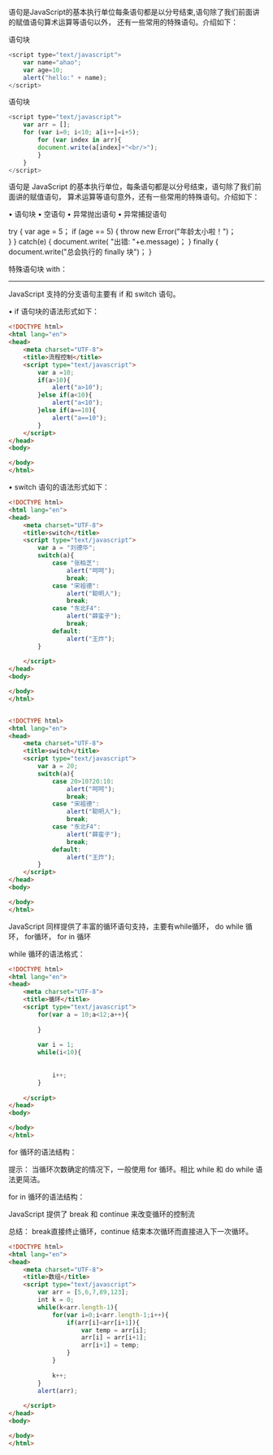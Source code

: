 语句是JavaScript的基本执行单位每条语句都是以分号结束,语句除了我们前面讲的赋值语句算术运算等语句以外，
还有一些常用的特殊语句。介绍如下：

语句块
```javascript
<script type="text/javascript">
    var name="ahao";
    var age=10;
    alert("hello:" + name);
</script>
```

语句块

```javascript
<script type="text/javascript">
    var arr = [];
    for (var i=0; i<10; a[i++]=i+5);
        for (var index in arr){
	    document.write(a[index]+"<br/>");          
        }
    }
</script>
```

语句是 JavaScript 的基本执行单位，每条语句都是以分号结束，语句除了我们前面讲的赋值语句，
算术运算等语句意外，还有一些常用的特殊语句。介绍如下：

•   语句块
•   空语句
•   异常抛出语句
•   异常捕捉语句



try {
	var age = 5；
		if (age == 5) {
			throw new Error("年龄太小啦！")；  
		}
} catch(e) {
	document.write( "出错:  "+e.message)；
} finally {
	document.write("总会执行的 finally 块")；
}        



特殊语句块 with：

<script  type="text/javascript">
{
	with(document) {
		write("输出第一行数据<br/>");        
		write("输出第二行数据<br/>");        
		write("输出第三行数据<br/>");        
	}
}
</script>




---------------------------------------------------------------------------------------------------

<script  type="text/javascript">
try {        
	var i = 5;
	if (i == 5) {
		throw new Error("报错啦！");        
	}
} catch (e) {
	document.write("错误信息：" + e.message + "<br/>");        
} finally {
	document.write("finally<br/>");       
}
</script>



JavaScript  支持的分支语句主要有 if 和 switch 语句。

•   if 语句块的语法形式如下：

<script>
if (条件) {
	要执行的语句块                        
} else if (条件) {
	要执行的语句块                        
} else {
	要执行的语句块                        
}
</script>        


```html
<!DOCTYPE html>
<html lang="en">
<head>
    <meta charset="UTF-8">
    <title>流程控制</title>
    <script type="text/javascript">
        var a =10;
        if(a>10){
        	alert("a>10");
        }else if(a<10){
        	alert("a<10");
        }else if(a==10){
        	alert("a==10");
        }
    </script>
</head>
<body>

</body>
</html>

```


•   switch 语句的语法形式如下：        

<script>
switch (表达式) {
	case 值1：  执行语句块； break；
		case 值2：  执行语句块； break；
		case 值3：  执行语句块； break；
		...
		default： 执行的语句块；                        
}
</script>        


```html
<!DOCTYPE html>
<html lang="en">
<head>
    <meta charset="UTF-8">
    <title>switch</title>
    <script type="text/javascript">
        var a = "刘德华";
        switch(a){
        	case "张柏芝":
        		alert("呵呵");
        		break;
        	case "宋祖德":
        		alert("聪明人");
        		break;
        	case "东北F4":
        		alert("薛蛮子");
        		break;
        	default:
        		alert("王炸");
        }
        
    </script>
</head>
<body>

</body>
</html>

```

```html

<!DOCTYPE html>
<html lang="en">
<head>
    <meta charset="UTF-8">
    <title>switch</title>
    <script type="text/javascript">
        var a = 20;
        switch(a){
        	case 20>10?20:10:
        		alert("呵呵");
        		break;
        	case "宋祖德":
        		alert("聪明人");
        		break;
        	case "东北F4":
        		alert("薛蛮子");
        		break;
        	default:
        		alert("王炸");
        }
    </script>
</head>
<body>

</body>
</html>

```


JavaScript  同样提供了丰富的循环语句支持，主要有while循环， do while 循环， for循环， for in
循环

while 循环的语法格式：
<script  type="text/javascript">
while (循环条件) {
	循环体语句块；        
}
</script>

```html
<!DOCTYPE html>
<html lang="en">
<head>
    <meta charset="UTF-8">
    <title>循环</title>
    <script type="text/javascript">
        for(var a = 10;a<12;a++){
        
        }
        
        var i = 1;
        while(i<10){
        
        
        	i++;
        }
        
    </script>
</head>
<body>

</body>
</html>

```


for 循环的语法结构：
<script  type="text/javascript">
for (表达式1；表达式2；表达式3) {
	循环体语句；      
}
</script>

提示： 当循环次数确定的情况下，一般使用 for 循环。相比 while 和 do while 语法更简洁。

for in  循环的语法结构：
<script  type="text/javascript">
for (变量  in  对象) {
	执行语句块；      
}
</script>


JavaScript  提供了 break 和 continue 来改变循环的控制流

<script  type="text/javascript">
var i = 0;
for (i=0;  i <=5; i++) {
	if (i == 4) {
		break;             
	}
	document.write("这个数字是：" + i + "<br/>");        
}
</script>

总结： break直接终止循环，continue 结束本次循环而直接进入下一次循环。


<script  type="text/javascript">
var arr=new Array(5);
arr[0] = 1;        
arr[2] = 3;
arr[5] = true;
for(var index in arr){
	document.write(arr[index] + "<br/>");        
}

for(var properties in navigator) {
	document.write("属性：" + properties + ", 属性值：" + navigator[properties] + "<br/>")；        
}        
</script>


```html
<!DOCTYPE html>
<html lang="en">
<head>
    <meta charset="UTF-8">
    <title>数组</title>
    <script type="text/javascript">
        var arr = [5,6,7,89,123];
        int k = 0;
        while(k<arr.length-1){
        	for(var i=0;i<arr.length-1;i++){
        		if(arr[i]<arr[i+1]){
        			var temp = arr[i];
        			arr[i] = arr[i+1];
        			arr[i+1] = temp;
        		}
        	}
        
        	k++;
        }
        alert(arr);
    
    </script>
</head>
<body>

</body>
</html>
```

